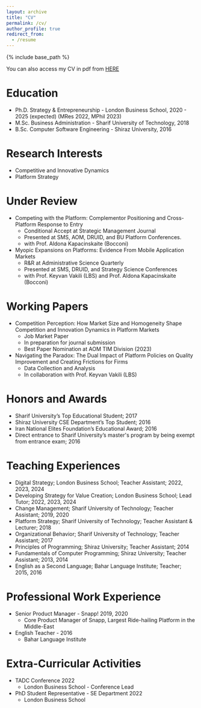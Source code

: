 ```yaml
---
layout: archive
title: "CV"
permalink: /cv/
author_profile: true
redirect_from:
  - /resume
---
```


{% include base_path %}

You can also access my CV in pdf from [HERE](https://amostajabi.github.io/files/resume_Jan2024.pdf) 

Education
======
* Ph.D. Strategy & Entrepreneurship - London Business School, 2020 - 2025 (expected) (MRes 2022, MPhil 2023)
* M.Sc. Business Administration - Sharif University of Technology, 2018
* B.Sc. Computer Software Engineering - Shiraz University, 2016

Research Interests
======
* Competitive and Innovative Dynamics
* Platform Strategy

Under Review
======
* Competing with the Platform: Complementor Positioning and Cross-Platform Response to Entry
  * Conditional Accept at Strategic Management Journal
  * Presented at SMS, AOM, DRUID, and BU Platform Conferences.
  * with Prof. Aldona Kapacinskaite (Bocconi)
* Myopic Expansions on Platforms: Evidence From Mobile Application Markets
  * R&R at Administrative Science Quarterly
  * Presented at SMS, DRUID, and Strategy Science Conferences
  * with Prof. Keyvan Vakili (LBS) and Prof. Aldona Kapacinskaite (Bocconi)

Working Papers
======
* Competition Perception: How Market Size and Homogeneity Shape Competition and Innovation Dynamics in Platform Markets
  * Job Market Paper
  * In preparation for journal submission
  * Best Paper Nomination at AOM TIM Division (2023)
* Navigating the Paradox: The Dual Impact of Platform Policies on Quality Improvement and Creating Frictions for Firms
  * Data Collection and Analysis
  * In collaboration with Prof. Keyvan Vakili (LBS)

Honors and Awards
======
* Sharif University’s Top Educational Student; 2017
* Shiraz University CSE Department’s Top Student; 2016
* Iran National Elites Foundation’s Educational Award; 2016
* Direct entrance to Sharif University’s master's program by being exempt from entrance exam; 2016

Teaching Experiences
======
* Digital Strategy; London Business School; Teacher Assistant; 2022, 2023, 2024
* Developing Strategy for Value Creation; London Business School; Lead Tutor; 2022, 2023, 2024
* Change Management; Sharif University of Technology; Teacher Assistant; 2019, 2020
* Platform Strategy; Sharif University of Technology; Teacher Assistant & Lecturer; 2018
* Organizational Behavior; Sharif University of Technology; Teacher Assistant; 2017
* Principles of Programming; Shiraz University; Teacher Assistant; 2014
* Fundamentals of Computer Programming; Shiraz University; Teacher Assistant; 2013, 2014
* English as a Second Language; Bahar Language Institute; Teacher; 2015, 2016

Professional Work Experience
======
* Senior Product Manager - Snapp! 2019, 2020
  * Core Product Manager of Snapp, Largest Ride-hailing Platform in the Middle-East
* English Teacher - 2016
  * Bahar Language Institute

Extra-Curricular Activities
======
* TADC Conference 2022
  * London Business School - Conference Lead
* PhD Student Representative - SE Department 2022
  * London Business School
